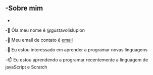 -Sobre mim
- 
-  
-👋 Óla meu nome é @gustavolislupion

-👀 Meu email de contato é [email](gustavo.lupion@escola.pr.gov.br)

-🌱 Eu estou interessado em aprender a programar novas linguagens

-📫 Eu estou aprendendo a programar recentemente a linguagem de javaScript e Scratch

<!---
gustavolislupion/gustavolislupion is a ✨ special ✨ repository because its `README.md` (this file) appears on your GitHub profile.
You can click the Preview link to take a look at your changes.
--->
